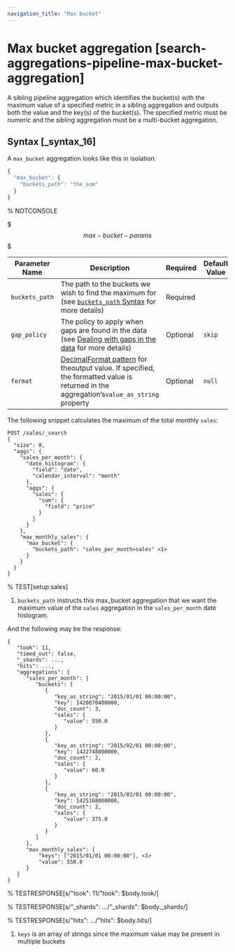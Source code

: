 ```yaml
---
navigation_title: "Max bucket"
---
```


# Max bucket aggregation [search-aggregations-pipeline-max-bucket-aggregation]


A sibling pipeline aggregation which identifies the bucket(s) with the maximum value of a specified metric in a sibling aggregation and outputs both the value and the key(s) of the bucket(s). The specified metric must be numeric and the sibling aggregation must be a multi-bucket aggregation.

## Syntax [_syntax_16]

A `max_bucket` aggregation looks like this in isolation:

```js
{
  "max_bucket": {
    "buckets_path": "the_sum"
  }
}
```

%  NOTCONSOLE

$$$max-bucket-params$$$

| Parameter Name | Description | Required | Default Value |
| --- | --- | --- | --- |
| `buckets_path` | The path to the buckets we wish to find the maximum for (see [`buckets_path` Syntax](search-aggregations-pipeline.md#buckets-path-syntax) for more details) | Required |  |
| `gap_policy` | The policy to apply when gaps are found in the data (see [Dealing with gaps in the data](search-aggregations-pipeline.md#gap-policy) for more details) | Optional | `skip` |
| `format` | [DecimalFormat pattern](https://docs.oracle.com/en/java/javase/11/docs/api/java.base/java/text/DecimalFormat.md) for theoutput value. If specified, the formatted value is returned in the aggregation’s`value_as_string` property | Optional | `null` |

The following snippet calculates the maximum of the total monthly `sales`:

```console
POST /sales/_search
{
  "size": 0,
  "aggs": {
    "sales_per_month": {
      "date_histogram": {
        "field": "date",
        "calendar_interval": "month"
      },
      "aggs": {
        "sales": {
          "sum": {
            "field": "price"
          }
        }
      }
    },
    "max_monthly_sales": {
      "max_bucket": {
        "buckets_path": "sales_per_month>sales" <1>
      }
    }
  }
}
```

%  TEST[setup:sales]

1. `buckets_path` instructs this max_bucket aggregation that we want the maximum value of the `sales` aggregation in the `sales_per_month` date histogram.


And the following may be the response:

```console-result
{
   "took": 11,
   "timed_out": false,
   "_shards": ...,
   "hits": ...,
   "aggregations": {
      "sales_per_month": {
         "buckets": [
            {
               "key_as_string": "2015/01/01 00:00:00",
               "key": 1420070400000,
               "doc_count": 3,
               "sales": {
                  "value": 550.0
               }
            },
            {
               "key_as_string": "2015/02/01 00:00:00",
               "key": 1422748800000,
               "doc_count": 2,
               "sales": {
                  "value": 60.0
               }
            },
            {
               "key_as_string": "2015/03/01 00:00:00",
               "key": 1425168000000,
               "doc_count": 2,
               "sales": {
                  "value": 375.0
               }
            }
         ]
      },
      "max_monthly_sales": {
          "keys": ["2015/01/01 00:00:00"], <1>
          "value": 550.0
      }
   }
}
```

%  TESTRESPONSE[s/"took": 11/"took": $body.took/]

%  TESTRESPONSE[s/"_shards": \.\.\./"_shards": $body._shards/]

%  TESTRESPONSE[s/"hits": \.\.\./"hits": $body.hits/]

1. `keys` is an array of strings since the maximum value may be present in multiple buckets



